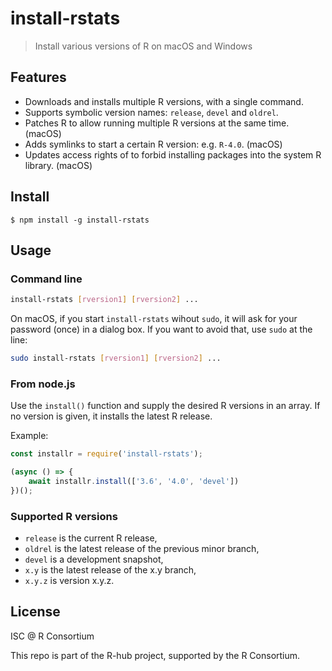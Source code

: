 
# install-rstats

> Install various versions of R on macOS and Windows

## Features

* Downloads and installs multiple R versions, with a single command.
* Supports symbolic version names: `release`, `devel` and `oldrel`.
* Patches R to allow running multiple R versions at the same time. (macOS)
* Adds symlinks to start a certain R version: e.g. `R-4.0`. (macOS)
* Updates access rights of to forbid installing packages into the
  system R library. (macOS)

## Install

```
$ npm install -g install-rstats
```

## Usage

### Command line

```sh
install-rstats [rversion1] [rversion2] ...
```

On macOS, if you start `install-rstats` wihout `sudo`, it will ask for
your password (once) in a dialog box. If you want to avoid that, use
 `sudo` at the line:

```sh
sudo install-rstats [rversion1] [rversion2] ...
```

### From node.js

Use the `install()` function and supply the desired R versions in an
array. If no version is given, it installs the latest R release.

Example:

```js
const installr = require('install-rstats');

(async () => {
    await installr.install(['3.6', '4.0', 'devel'])
})();
```

### Supported R versions

* `release` is the current R release,
* `oldrel` is the latest release of the previous minor branch,
* `devel` is a development snapshot,
* `x.y` is the latest release of the x.y branch,
* `x.y.z` is version x.y.z.

## License

ISC @ R Consortium

This repo is part of the R-hub project, supported by
the R Consortium.
